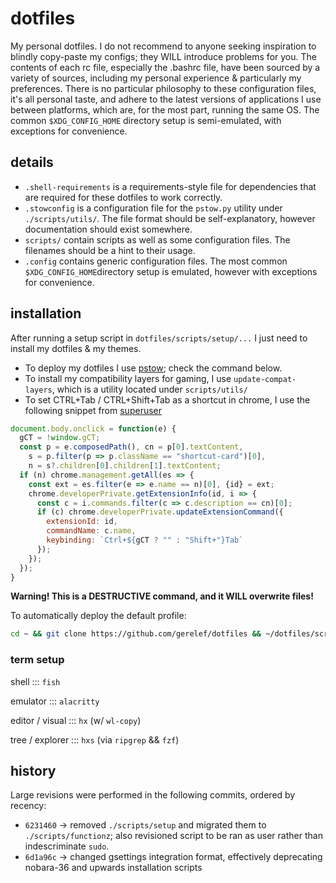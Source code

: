 # dotfiles
My personal dotfiles. I do not recommend to anyone seeking inspiration to blindly copy-paste my configs; they WILL introduce problems for you. The contents of each rc file, especially the .bashrc file, have been sourced by a variety of sources, including my personal experience & particularly my preferences.
There is no particular philosophy to these configuration files, it's all personal taste, and adhere to the latest versions of applications I use between platforms, which are, for the most part, running the same OS.
The common `$XDG_CONFIG_HOME` directory setup is semi-emulated, with exceptions for convenience.

## details
- `.shell-requirements` is a requirements-style file for dependencies that are required for these dotfiles to work correctly.
- `.stowconfig` is a configuration file for the `pstow.py` utility under `./scripts/utils/`. The file format should be self-explanatory, however documentation should exist somewhere.
- `scripts/` contain scripts as well as some configuration files. The filenames should be a hint to their usage.
- `.config` contains generic configuration files. The most common `$XDG_CONFIG_HOME`directory setup is emulated, however with exceptions for convenience.

## installation
After running a setup script in `dotfiles/scripts/setup/...` I just need to install my dotfiles & my themes.
- To deploy my dotfiles I use [pstow](https://github.com/gerelef/pstow); check the command below.
- To install my compatibility layers for gaming, I use `update-compat-layers`, which is a utility located under `scripts/utils/`
- To set CTRL+Tab / CTRL+Shift+Tab as a shortcut in chrome, I use the following snippet
from [superuser](https://superuser.com/questions/104917/chrome-tab-ordering/1326712#1326712)
```js
document.body.onclick = function(e) {
  gCT = !window.gCT;
  const p = e.composedPath(), cn = p[0].textContent,
    s = p.filter(p => p.className == "shortcut-card")[0],
    n = s?.children[0].children[1].textContent;
  if (n) chrome.management.getAll(es => {
    const ext = es.filter(e => e.name == n)[0], {id} = ext;
    chrome.developerPrivate.getExtensionInfo(id, i => {
      const c = i.commands.filter(c => c.description == cn)[0];
      if (c) chrome.developerPrivate.updateExtensionCommand({
        extensionId: id,
        commandName: c.name,
        keybinding: `Ctrl+${gCT ? "" : "Shift+"}Tab`
      });
    });
  });
}
``` 

**Warning! This is a DESTRUCTIVE command, and it WILL overwrite files!**

To automatically deploy the default profile:
```bash
cd ~ && git clone https://github.com/gerelef/dotfiles && ~/dotfiles/scripts/functionz/pstow --source ~/dotfiles --target ~ --profile default --force --yes
```

### term setup
shell ::: `fish`

emulator ::: `alacritty`

editor / visual ::: `hx` (w/ `wl-copy`)

tree / explorer ::: `hxs` (via `ripgrep` && `fzf`)

## history
Large revisions were performed in the following commits, ordered by recency:
- `6231460` -> removed `./scripts/setup` and migrated them to `./scripts/functionz`; also revisioned script to be ran as user rather than indescriminate `sudo`.
- `6d1a96c` -> changed gsettings integration format, effectively deprecating nobara-36 and upwards installation scripts
